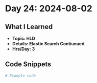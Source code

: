 # Day 24: 2024-08-02

## What I Learned
- **Topic: HLD**
- **Details: Elastic Search Contiunued**
- **Hrs/Day: 3**

## Code Snippets
```python
# Example code
